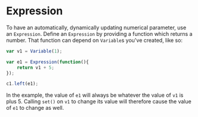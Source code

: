 # Expression
To have an automatically, dynamically updating numerical parameter, use an `Expression`. Define an `Expression` by providing a function which returns a number. That function can depend on `Variable`s you've created, like so:
```javascript
var v1 = Variable(1);

var e1 = Expression(function(){
	return v1 + 5;
});

c1.left(e1);
```
In the example, the value of `e1` will always be whatever the value of `v1` is plus 5. Calling `set()` on `v1` to change its value will therefore cause the value of `e1` to change as well.
